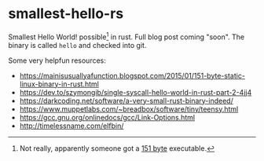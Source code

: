 # smallest-hello-rs
Smallest Hello World! possible[^1] in rust.
Full blog post coming "soon".
The binary is called `hello` and checked into git.

[^1]: Not really, apparently someone got a [151 byte](https://mainisusuallyafunction.blogspot.com/2015/01/151-byte-static-linux-binary-in-rust.html) executable.

Some very helpfun resources:
- https://mainisusuallyafunction.blogspot.com/2015/01/151-byte-static-linux-binary-in-rust.html
- https://dev.to/szymongib/single-syscall-hello-world-in-rust-part-2-4jj4
- https://darkcoding.net/software/a-very-small-rust-binary-indeed/
- https://www.muppetlabs.com/~breadbox/software/tiny/teensy.html
- https://gcc.gnu.org/onlinedocs/gcc/Link-Options.html
- http://timelessname.com/elfbin/
